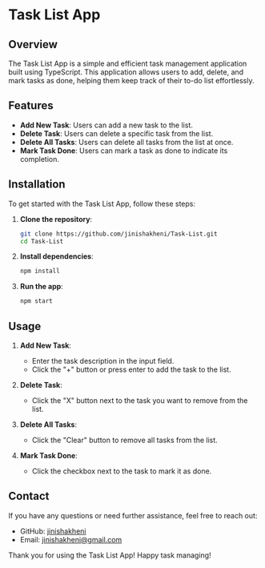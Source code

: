 # Task List App

## Overview

The Task List App is a simple and efficient task management application built using TypeScript. This application allows users to add, delete, and mark tasks as done, helping them keep track of their to-do list effortlessly.

## Features

- **Add New Task**: Users can add a new task to the list.
- **Delete Task**: Users can delete a specific task from the list.
- **Delete All Tasks**: Users can delete all tasks from the list at once.
- **Mark Task Done**: Users can mark a task as done to indicate its completion.

## Installation

To get started with the Task List App, follow these steps:

1. **Clone the repository**:

   ```sh
   git clone https://github.com/jinishakheni/Task-List.git
   cd Task-List

   ```

2. **Install dependencies**:

   ```sh
   npm install
   ```

3. **Run the app**:

   ```sh
   npm start
   ```

## Usage

1. **Add New Task**:

   - Enter the task description in the input field.
   - Click the "+" button or press enter to add the task to the list.

2. **Delete Task**:

   - Click the "X" button next to the task you want to remove from the list.

3. **Delete All Tasks**:

   - Click the "Clear" button to remove all tasks from the list.

4. **Mark Task Done**:
   - Click the checkbox next to the task to mark it as done.

## Contact

If you have any questions or need further assistance, feel free to reach out:

- GitHub: [jinishakheni](https://github.com/jinishakheni)
- Email: [jinishakheni@gmail.com](mailto:jinishakheni@gmail.com)

Thank you for using the Task List App! Happy task managing!
